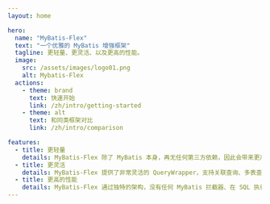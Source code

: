 ```yaml
---
layout: home

hero:
  name: "MyBatis-Flex"
  text: "一个优雅的 MyBatis 增强框架"
  tagline: 更轻量、更灵活、以及更高的性能。
  image:
    src: /assets/images/logo01.png
    alt: Mybatis-Flex
  actions:
    - theme: brand
      text: 快速开始
      link: /zh/intro/getting-started
    - theme: alt
      text: 和同类框架对比
      link: /zh/intro/comparison

features:
  - title: 更轻量
    details: MyBatis-Flex 除了 MyBatis 本身，再无任何第三方依赖，因此会带来更高的自主性、把控性和稳定性。在任何一个系统中，依赖越多，稳定性越差。
  - title: 更灵活
    details: MyBatis-Flex 提供了非常灵活的 QueryWrapper，支持关联查询、多表查询、多主键、逻辑删除、乐观锁更新、数据填充、数据脱敏等等。
  - title: 更高的性能
    details: MyBatis-Flex 通过独特的架构，没有任何 MyBatis 拦截器、在 SQL 执行的过程中，没有任何的 SQL Parse，因此会带来指数级的性能增长。
---
```


